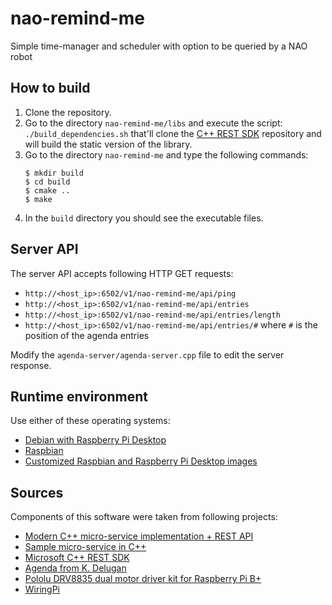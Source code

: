 # nao-remind-me
Simple time-manager and scheduler with option to be queried by a NAO robot

## How to build
1. Clone the repository.
2. Go to the directory `nao-remind-me/libs` and execute the script: `./build_dependencies.sh` that'll clone the [C++ REST SDK](https://github.com/Microsoft/cpprestsdk) repository and will build the static version of the library.
3. Go to the directory `nao-remind-me` and type the following commands:
   ```
   $ mkdir build
   $ cd build
   $ cmake ..
   $ make
   ```
4. In the `build` directory you should see the executable files.

## Server API
The server API accepts following HTTP GET requests:
- `http://<host_ip>:6502/v1/nao-remind-me/api/ping`
- `http://<host_ip>:6502/v1/nao-remind-me/api/entries`
- `http://<host_ip>:6502/v1/nao-remind-me/api/entries/length`
- `http://<host_ip>:6502/v1/nao-remind-me/api/entries/#` where `#` is the position of the agenda entries

Modify the `agenda-server/agenda-server.cpp` file to edit the server response. 

## Runtime environment
Use either of these operating systems:
- [Debian with Raspberry Pi Desktop](https://www.raspberrypi.org/downloads/raspberry-pi-desktop/)
- [Raspbian](https://www.raspberrypi.org/downloads/raspbian/)
- [Customized Raspbian and Raspberry Pi Desktop images](https://github.com/rainerum-robotics-rpi/raspbian-mods/releases/latest)

## Sources
Components of this software were taken from following projects:
- [Modern C++ micro-service implementation + REST API](https://medium.com/audelabs/modern-c-micro-service-implementation-rest-api-b499ffeaf898)
- [Sample micro-service in C++](https://github.com/ivanmejiarocha/micro-service)
- [Microsoft C++ REST SDK](https://github.com/Microsoft/cpprestsdk)
- [Agenda from K. Delugan](https://github.com/BisUmTo/ITI/tree/9561692d27169b37db2b9779196e22fc7dc9450f/3%20-%20Terza/Informatica/Vacanze%20Natale/Agenda)
- [Pololu DRV8835 dual motor driver kit for Raspberry Pi B+](https://github.com/pololu/drv8835-motor-driver-rpi)
- [WiringPi](http://wiringpi.com/)
